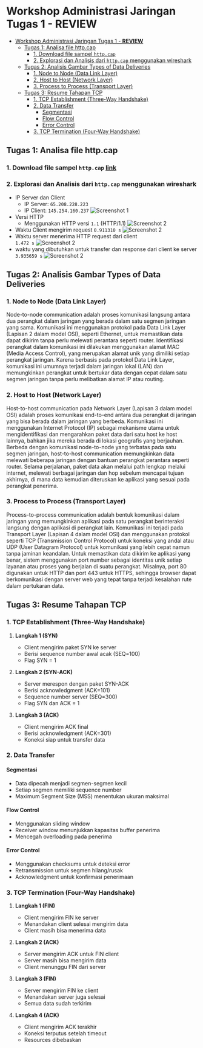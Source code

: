 
# Workshop Administrasi Jaringan Tugas 1 - **REVIEW**

<!--toc:start-->
- [Workshop Administrasi Jaringan Tugas 1 - **REVIEW**](#workshop-administrasi-jaringan-tugas-1-review)
  - [Tugas 1: Analisa file http.cap](#tugas-1-analisa-file-httpcap)
    - [1. Download file sampel `http.cap`](#1-download-file-sampel-httpcap-linkhttpswikiwiresharkorguploads27707187aeb30df68e70c8fb9d614981httpcap)
    - [2. Explorasi dan Analisis dari `http.cap` menggunakan wireshark](#2-explorasi-dan-analisis-dari-httpcap-menggunakan-wireshark)
  - [Tugas 2: Analisis Gambar Types of Data Deliveries](#tugas-2-analisis-gambar-types-of-data-deliveries)
    - [1. Node to Node (Data Link Layer)](#1-node-to-node-data-link-layer)
    - [2. Host to Host (Network Layer)](#2-host-to-host-network-layer)
    - [3. Process to Process (Transport Layer)](#3-process-to-process-transport-layer)
  - [Tugas 3: Resume Tahapan TCP](#tugas-3-resume-tahapan-tcp)
    - [1. TCP Establishment (Three-Way Handshake)](#1-tcp-establishment-three-way-handshake)
    - [2. Data Transfer](#2-data-transfer)
      - [Segmentasi](#segmentasi)
      - [Flow Control](#flow-control)
      - [Error Control](#error-control)
    - [3. TCP Termination (Four-Way Handshake)](#3-tcp-termination-four-way-handshake)
<!--toc:end-->


## Tugas 1: Analisa file http.cap

### 1. Download file sampel `http.cap` [link](https://wiki.wireshark.org/uploads/27707187aeb30df68e70c8fb9d614981/http.cap)
### 2. Explorasi dan Analisis dari `http.cap` menggunakan wireshark 
- IP Server dan Client
  - IP Server: `65.208.228.223`
  - IP Client: `145.254.160.237`
  ![Screenshot 1](images/ss1.png)
- Versi HTTP
  - Menggunakan HTTP versi `1.1` (HTTP/1.1)
  ![Screenshot 2](images/ss2.png)
- Waktu Client mengirim request
  `0.911310 s`
  ![Screenshot 2](images/ss3.png)
- Waktu server menerima HTTP request dari client  
  `1.472 s` 
  ![Screenshot 2](images/ss3.png)
- waktu yang dibutuhkan untuk transfer dan response dari client ke server
  `3.935659 s` 
  ![Screenshot 2](images/ss4.png)

## Tugas 2: Analisis Gambar Types of Data Deliveries
### 1. Node to Node (Data Link Layer)
Node-to-node communication adalah proses komunikasi langsung antara dua perangkat dalam jaringan yang berada dalam satu segmen jaringan yang sama. Komunikasi ini menggunakan protokol pada Data Link Layer (Lapisan 2 dalam model OSI), seperti Ethernet, untuk memastikan data dapat dikirim tanpa perlu melewati perantara seperti router. Identifikasi perangkat dalam komunikasi ini dilakukan menggunakan alamat MAC (Media Access Control), yang merupakan alamat unik yang dimiliki setiap perangkat jaringan. Karena berbasis pada protokol Data Link Layer, komunikasi ini umumnya terjadi dalam jaringan lokal (LAN) dan memungkinkan perangkat untuk bertukar data dengan cepat dalam satu segmen jaringan tanpa perlu melibatkan alamat IP atau routing.

### 2. Host to Host (Network Layer)
Host-to-host communication pada Network Layer (Lapisan 3 dalam model OSI) adalah proses komunikasi end-to-end antara dua perangkat di jaringan yang bisa berada dalam jaringan yang berbeda. Komunikasi ini menggunakan Internet Protocol (IP) sebagai mekanisme utama untuk mengidentifikasi dan mengarahkan paket data dari satu host ke host lainnya, bahkan jika mereka berada di lokasi geografis yang berjauhan. Berbeda dengan komunikasi node-to-node yang terbatas pada satu segmen jaringan, host-to-host communication memungkinkan data melewati beberapa jaringan dengan bantuan perangkat perantara seperti router. Selama perjalanan, paket data akan melalui path lengkap melalui internet, melewati berbagai jaringan dan hop sebelum mencapai tujuan akhirnya, di mana data kemudian diteruskan ke aplikasi yang sesuai pada perangkat penerima.

### 3. Process to Process (Transport Layer)
Process-to-process communication adalah bentuk komunikasi dalam jaringan yang memungkinkan aplikasi pada satu perangkat berinteraksi langsung dengan aplikasi di perangkat lain. Komunikasi ini terjadi pada Transport Layer (Lapisan 4 dalam model OSI) dan menggunakan protokol seperti TCP (Transmission Control Protocol) untuk koneksi yang andal atau UDP (User Datagram Protocol) untuk komunikasi yang lebih cepat namun tanpa jaminan keandalan. Untuk memastikan data dikirim ke aplikasi yang benar, sistem menggunakan port number sebagai identitas unik setiap layanan atau proses yang berjalan di suatu perangkat. Misalnya, port 80 digunakan untuk HTTP dan port 443 untuk HTTPS, sehingga browser dapat berkomunikasi dengan server web yang tepat tanpa terjadi kesalahan rute dalam pertukaran data.

## Tugas 3: Resume Tahapan TCP

### 1. TCP Establishment (Three-Way Handshake)
1. **Langkah 1 (SYN)**
   - Client mengirim paket SYN ke server
   - Berisi sequence number awal acak (SEQ=100)
   - Flag SYN = 1

2. **Langkah 2 (SYN-ACK)**
   - Server merespon dengan paket SYN-ACK
   - Berisi acknowledgment (ACK=101)
   - Sequence number server (SEQ=300)
   - Flag SYN dan ACK = 1

3. **Langkah 3 (ACK)**
   - Client mengirim ACK final
   - Berisi acknowledgment (ACK=301)
   - Koneksi siap untuk transfer data

### 2. Data Transfer

#### Segmentasi
- Data dipecah menjadi segmen-segmen kecil
- Setiap segmen memiliki sequence number
- Maximum Segment Size (MSS) menentukan ukuran maksimal

#### Flow Control
- Menggunakan sliding window
- Receiver window menunjukkan kapasitas buffer penerima
- Mencegah overloading pada penerima

#### Error Control
- Menggunakan checksums untuk deteksi error
- Retransmission untuk segmen hilang/rusak
- Acknowledgment untuk konfirmasi penerimaan

### 3. TCP Termination (Four-Way Handshake)

1. **Langkah 1 (FIN)**
   - Client mengirim FIN ke server
   - Menandakan client selesai mengirim data
   - Client masih bisa menerima data

2. **Langkah 2 (ACK)**
   - Server mengirim ACK untuk FIN client
   - Server masih bisa mengirim data
   - Client menunggu FIN dari server

3. **Langkah 3 (FIN)**
   - Server mengirim FIN ke client
   - Menandakan server juga selesai
   - Semua data sudah terkirim

4. **Langkah 4 (ACK)**
   - Client mengirim ACK terakhir
   - Koneksi terputus setelah timeout
   - Resources dibebaskan
